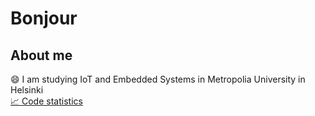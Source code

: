 <h1>Bonjour</h1>

<h2>About  me</h2>

😄  I am studying IoT and Embedded Systems in Metropolia University in Helsinki<br>
[:chart_with_upwards_trend: Code statistics](https://codestats.net/users/kateridzhe)


